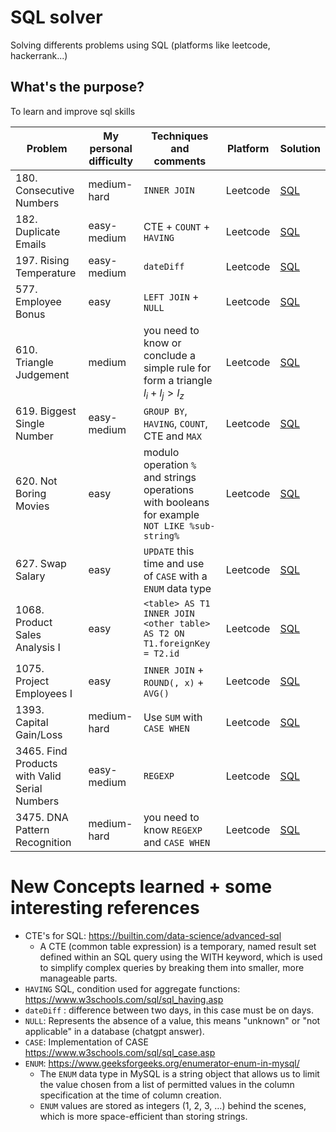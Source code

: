 # SQL solver
Solving differents problems using SQL (platforms like leetcode, hackerrank...)

## What's the purpose?
To learn and improve sql skills

| Problem                                | My personal difficulty | Techniques and comments                              | Platform | Solution|
| -------------------------------------- | ---------------------- | ---------------------------------------------------- | ---- | ---- |
| 180. Consecutive Numbers  | medium-hard  | `INNER JOIN`  | Leetcode | [SQL](solutions/180_ConsecutiveNumbers.sql) |
| 182. Duplicate Emails     | easy-medium  | CTE + `COUNT` + `HAVING` | Leetcode | [SQL](solutions/182_DuplicateEmails.sql) |
| 197. Rising Temperature     | easy-medium | `dateDiff` | Leetcode | [SQL](solutions/197_RisingTemperature.sql) |
| 577. Employee Bonus     | easy  | `LEFT JOIN` + `NULL`  | Leetcode | [SQL](solutions/577_EmployeeBonus.sql) |
| 610. Triangle Judgement   | medium  | you need to know or conclude a simple rule for form a triangle $l_i + l_j > l_z$  | Leetcode | [SQL](solutions/610_TriangleJudgement.sql) |
| 619. Biggest Single Number  | easy-medium  | `GROUP BY`, `HAVING`, `COUNT`, CTE and `MAX`  | Leetcode | [SQL](solutions/619_BiggestSingleNumber.sql) |
| 620. Not Boring Movies  | easy  | modulo operation `%` and strings operations with booleans for example `NOT LIKE %sub-string%`  | Leetcode | [SQL](solutions/620_NotBoringMovies.sql) |
| 627. Swap Salary  | easy  | `UPDATE` this time and use of `CASE` with a `ENUM` data type  | Leetcode | [SQL](solutions/627_SwapSalary.sql) |
| 1068. Product Sales Analysis I  | easy  | `<table> AS T1 INNER JOIN <other table> AS T2 ON T1.foreignKey = T2.id`  | Leetcode | [SQL](solutions/1068_ProductSalesAnalysisI.sql) |
| 1075. Project Employees I  | easy  | `INNER JOIN` + `ROUND(, x)` + `AVG()`  | Leetcode | [SQL](solutions/1075_ProjectEmployeesI.sql) |
| 1393. Capital Gain/Loss  | medium-hard  | Use `SUM` with `CASE WHEN`  | Leetcode | [SQL](solutions/1393_CapitalGainLoss.sql) |
| 3465. Find Products with Valid Serial Numbers | easy-medium  | `REGEXP` | Leetcode | [SQL](solutions/3465_FindProductsWithValidSerialNumbers.sql) |
| 3475. DNA Pattern Recognition   | medium-hard  | you need to know `REGEXP` and `CASE WHEN`  | Leetcode | [SQL](solutions/3475_DNAPatternRecognition.sql) |

# New Concepts learned + some interesting references
* CTE's for SQL: https://builtin.com/data-science/advanced-sql
    -  A CTE (common table expression) is a temporary, named result set defined within an SQL query using the WITH keyword, which is used to simplify complex queries by breaking them into smaller, more manageable parts.
* `HAVING` SQL, condition used for aggregate functions: https://www.w3schools.com/sql/sql_having.asp
* `dateDiff` : difference between two days, in this case must be on days.
* `NULL`: Represents the absence of a value, this means "unknown" or "not applicable" in a database (chatgpt answer). 
* `CASE`: Implementation of CASE https://www.w3schools.com/sql/sql_case.asp
* `ENUM`: https://www.geeksforgeeks.org/enumerator-enum-in-mysql/
    * The `ENUM` data type in MySQL is a string object that allows us to limit the value chosen from a list of permitted values in the column specification at the time of column creation.
    * `ENUM` values are stored as integers (1, 2, 3, …) behind the scenes, which is more space-efficient than storing strings.
